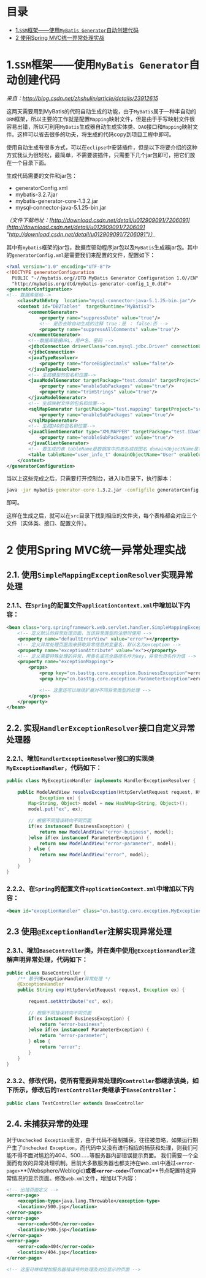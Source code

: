 # 目录
* <a href="#1">1.`SSM`框架——使用`MyBatis Generator`自动创建代码</a>
* <a href="#2">2 使用Spring MVC统一异常处理实战</a>

# <a id="1">1.`SSM`框架——使用`MyBatis Generator`自动创建代码</a>

*来自：http://blog.csdn.net/zhshulin/article/details/23912615*

这两天需要用到MyBatis的代码自动生成的功能，由于`MyBatis`属于一种半自动的`ORM`框架，所以主要的工作就是配置`Mapping`映射文件，但是由于手写映射文件很容易出错，所以可利用`MyBatis`生成器自动生成实体类、`DAO`接口和`Mapping`映射文件。这样可以省去很多的功夫，将生成的代码copy到项目工程中即可。

使用自动生成有很多方式，可以在`eclipse`中安装插件，但是以下将要介绍的这种方式我认为很轻松，最简单，不需要装插件，只需要下几个jar包即可，把它们放在一个目录下面。
		   
生成代码需要的文件和jar包：
+ generatorConfig.xml
+ mybatis-3.2.7.jar
+ mybatis-generator-core-1.3.2.jar
+ mysql-connector-java-5.1.25-bin.jar

*（文件下载地址：[http://download.csdn.net/detail/u012909091/7206091](http://download.csdn.net/detail/u012909091/7206091 "http://download.csdn.net/detail/u012909091/7206091")）*

其中有`mybatis`框架的jar包，数据库驱动程序jar包以及`MyBatis`生成器jar包。其中的`generatorConfig.xml`是需要我们来配置的文件，配置如下：

```xml
<?xml version="1.0" encoding="UTF-8"?>    
<!DOCTYPE generatorConfiguration    
  PUBLIC "-//mybatis.org//DTD MyBatis Generator Configuration 1.0//EN"    
  "http://mybatis.org/dtd/mybatis-generator-config_1_0.dtd">    
<generatorConfiguration>    
<!-- 数据库驱动-->    
    <classPathEntry  location="mysql-connector-java-5.1.25-bin.jar"/>    
    <context id="DB2Tables"  targetRuntime="MyBatis3">    
        <commentGenerator>    
            <property name="suppressDate" value="true"/>    
            <!-- 是否去除自动生成的注释 true：是 ： false:否 -->    
            <property name="suppressAllComments" value="true"/>    
        </commentGenerator>    
        <!--数据库链接URL，用户名、密码 -->    
        <jdbcConnection driverClass="com.mysql.jdbc.Driver" connectionURL="jdbc:mysql://125.221.1.1/db_124" userId="dem" password="dem">    
        </jdbcConnection>    
        <javaTypeResolver>    
            <property name="forceBigDecimals" value="false"/>    
        </javaTypeResolver>    
        <!-- 生成模型的包名和位置-->    
        <javaModelGenerator targetPackage="test.domain" targetProject="src">    
            <property name="enableSubPackages" value="true"/>    
            <property name="trimStrings" value="true"/>    
        </javaModelGenerator>    
        <!-- 生成映射文件的包名和位置-->    
        <sqlMapGenerator targetPackage="test.mapping" targetProject="src">    
            <property name="enableSubPackages" value="true"/>    
        </sqlMapGenerator>    
        <!-- 生成DAO的包名和位置-->    
        <javaClientGenerator type="XMLMAPPER" targetPackage="test.IDao" targetProject="src">    
            <property name="enableSubPackages" value="true"/>    
        </javaClientGenerator>    
        <!-- 要生成的表 tableName是数据库中的表名或视图名 domainObjectName是实体类名-->    
        <table tableName="user_info_t" domainObjectName="User" enableCountByExample="false" enableUpdateByExample="false" enableDeleteByExample="false" enableSelectByExample="false" selectByExampleQueryId="false"></table>  
    </context>    
</generatorConfiguration>    
```

当以上这些完成之后，只需要打开控制台，进入lib目录下，执行脚本：

```cmd
java -jar mybatis-generator-core-1.3.2.jar -configfile generatorConfig.xml -overwrite
```
 即可。

这样在生成之后，就可以在`src`目录下找到相应的文件夹，每个表格都会对应三个文件（实体类、接口、配置文件）。

# <a id="2"> 2 使用Spring MVC统一异常处理实战</a>
## 2.1. 使用`SimpleMappingExceptionResolver`实现异常处理 
### 2.1.1、在`Spring`的配置文件`applicationContext.xml`中增加以下内容： 
```Xml
<bean class="org.springframework.web.servlet.handler.SimpleMappingExceptionResolver">  
    <!-- 定义默认的异常处理页面，当该异常类型的注册时使用 -->  
    <property name="defaultErrorView" value="error"></property>  
    <!-- 定义异常处理页面用来获取异常信息的变量名，默认名为exception -->  
    <property name="exceptionAttribute" value="ex"></property>  
    <!-- 定义需要特殊处理的异常，用类名或完全路径名作为key，异常也页名作为值 -->  
    <property name="exceptionMappings">  
        <props>  
            <prop key="cn.basttg.core.exception.BusinessException">error-business</prop>  
            <prop key="cn.basttg.core.exception.ParameterException">error-parameter</prop>  
  
            <!-- 这里还可以继续扩展对不同异常类型的处理 -->  
        </props>  
    </property>  
</bean>  
```

## 2.2. 实现`HandlerExceptionResolver`接口自定义异常处理器 
### 2.2.1、增加`HandlerExceptionResolver`接口的实现类`MyExceptionHandler`，代码如下： 
```Java
public class MyExceptionHandler implements HandlerExceptionResolver {  
  
    public ModelAndView resolveException(HttpServletRequest request, HttpServletResponse response, Object handler,  
            Exception ex) {  
        Map<String, Object> model = new HashMap<String, Object>();  
        model.put("ex", ex);  
          
        // 根据不同错误转向不同页面  
        if(ex instanceof BusinessException) {  
            return new ModelAndView("error-business", model);  
        }else if(ex instanceof ParameterException) {  
            return new ModelAndView("error-parameter", model);  
        } else {  
            return new ModelAndView("error", model);  
        }  
    }  
}  
```

### 2.2.2、在`Spring`的配置文件`applicationContext.xml`中增加以下内容： 
```Xml
<bean id="exceptionHandler" class="cn.basttg.core.exception.MyExceptionHandler"/>  
```

## 2.3 使用`@ExceptionHandler`注解实现异常处理 
### 2.3.1、增加`BaseController`类，并在类中使用`@ExceptionHandler`注解声明异常处理，代码如下： 
```Java
public class BaseController {  
    /** 基于@ExceptionHandler异常处理 */  
    @ExceptionHandler  
    public String exp(HttpServletRequest request, Exception ex) {  
          
        request.setAttribute("ex", ex);  
          
        // 根据不同错误转向不同页面  
        if(ex instanceof BusinessException) {  
            return "error-business";  
        }else if(ex instanceof ParameterException) {  
            return "error-parameter";  
        } else {  
            return "error";  
        }  
    }  
}
```

### 2.3.2、修改代码，使所有需要异常处理的`Controller`都继承该类，如下所示，修改后的`TestController`类继承于`BaseController`： 
```Java
public class TestController extends BaseController  
```

## 2.4. 未捕获异常的处理 
对于`Unchecked Exception`而言，由于代码不强制捕获，往往被忽略，如果运行期产生了`Unchecked Exception`，而代码中又没有进行相应的捕获和处理，则我们可能不得不面对尴尬的404、500……等服务器内部错误提示页面。 
我们需要一个全面而有效的异常处理机制。目前大多数服务器也都支持在`Web.xml`中通过`<error-page>`**(Websphere/Weblogic)**或者`<error-code>`**(Tomcat)**节点配置特定异常情况的显示页面。修改`web.xml`文件，增加以下内容： 
```Xml
<!-- 出错页面定义 -->  
<error-page>  
    <exception-type>java.lang.Throwable</exception-type>  
    <location>/500.jsp</location>  
</error-page>  
<error-page>  
    <error-code>500</error-code>  
    <location>/500.jsp</location>  
</error-page>  
<error-page>  
    <error-code>404</error-code>  
    <location>/404.jsp</location>  
</error-page>  
  
<!-- 这里可继续增加服务器错误号的处理及对应显示的页面 -->  
```
